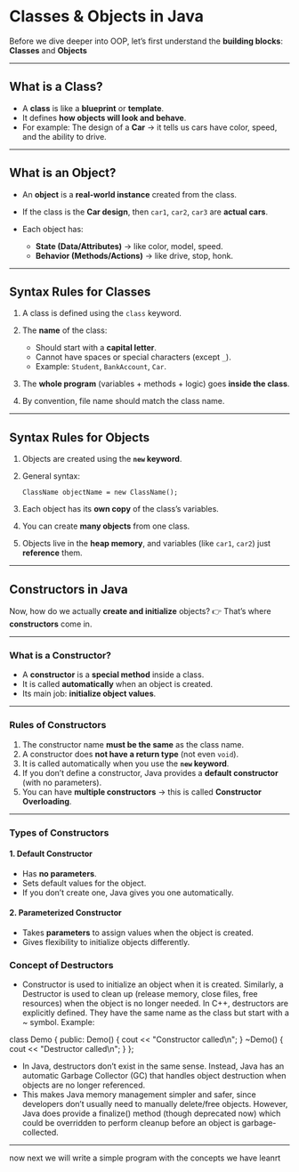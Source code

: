 

# Classes & Objects in Java 

Before we dive deeper into OOP, let’s first understand the **building blocks**:
**Classes** and **Objects**

---

## What is a Class?

* A **class** is like a **blueprint** or **template**.
* It defines **how objects will look and behave**.
* For example: The design of a **Car** → it tells us cars have color, speed, and the ability to drive.

---

## What is an Object?

* An **object** is a **real-world instance** created from the class.
* If the class is the **Car design**, then `car1`, `car2`, `car3` are **actual cars**.
* Each object has:

  * **State (Data/Attributes)** → like color, model, speed.
  * **Behavior (Methods/Actions)** → like drive, stop, honk.

---

## Syntax Rules for Classes

1. A class is defined using the `class` keyword.
2. The **name** of the class:

   * Should start with a **capital letter**.
   * Cannot have spaces or special characters (except `_`).
   * Example: `Student`, `BankAccount`, `Car`.
3. The **whole program** (variables + methods + logic) goes **inside the class**.
4. By convention, file name should match the class name.

---

## Syntax Rules for Objects

1. Objects are created using the **`new` keyword**.
2. General syntax:

   ```
   ClassName objectName = new ClassName();
   ```
3. Each object has its **own copy** of the class’s variables.
4. You can create **many objects** from one class.
5. Objects live in the **heap memory**, and variables (like `car1`, `car2`) just **reference** them.

---

## Constructors in Java

Now, how do we actually **create and initialize** objects?
👉 That’s where **constructors** come in.

---

### What is a Constructor?

* A **constructor** is a **special method** inside a class.
* It is called **automatically** when an object is created.
* Its main job: **initialize object values**.

---

### Rules of Constructors

1. The constructor name **must be the same** as the class name.
2. A constructor does **not have a return type** (not even `void`).
3. It is called automatically when you use the **`new` keyword**.
4. If you don’t define a constructor, Java provides a **default constructor** (with no parameters).
5. You can have **multiple constructors** → this is called **Constructor Overloading**.

---

### Types of Constructors

#### 1. Default Constructor

* Has **no parameters**.
* Sets default values for the object.
* If you don’t create one, Java gives you one automatically.

#### 2. Parameterized Constructor

* Takes **parameters** to assign values when the object is created.
* Gives flexibility to initialize objects differently.


### Concept of Destructors
* Constructor is used to initialize an object when it is created. Similarly, a Destructor is used to clean up (release memory, close files, free resources) when the object is no longer needed.
In C++, destructors are explicitly defined. They have the same name as the class but start with a ~ symbol. Example:

class Demo {
public:
    Demo() { cout << "Constructor called\n"; }
    ~Demo() { cout << "Destructor called\n"; }
};


* In Java, destructors don’t exist in the same sense. Instead, Java has an automatic Garbage Collector (GC) that handles object destruction when objects are no longer referenced.
* This makes Java memory management simpler and safer, since developers don’t usually need to manually delete/free objects. However, Java does provide a finalize() method (though deprecated now) which could be overridden to perform cleanup before an object is garbage-collected.

---
now next we will write a simple program with the concepts we have leanrt
